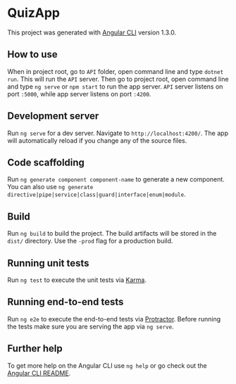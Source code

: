 # QuizApp

This project was generated with [Angular CLI](https://github.com/angular/angular-cli) version 1.3.0.

## How to use
When in project root, go to `API` folder, open command line and type `dotnet run`. This will run the `API` server. Then go to project root, open command line and type `ng serve` or `npm start` to run the app server. `API` server listens on port `:5000`, while app server listens on port `:4200`. 

## Development server

Run `ng serve` for a dev server. Navigate to `http://localhost:4200/`. The app will automatically reload if you change any of the source files.

## Code scaffolding

Run `ng generate component component-name` to generate a new component. You can also use `ng generate directive|pipe|service|class|guard|interface|enum|module`.

## Build

Run `ng build` to build the project. The build artifacts will be stored in the `dist/` directory. Use the `-prod` flag for a production build.

## Running unit tests

Run `ng test` to execute the unit tests via [Karma](https://karma-runner.github.io).

## Running end-to-end tests

Run `ng e2e` to execute the end-to-end tests via [Protractor](http://www.protractortest.org/).
Before running the tests make sure you are serving the app via `ng serve`.

## Further help

To get more help on the Angular CLI use `ng help` or go check out the [Angular CLI README](https://github.com/angular/angular-cli/blob/master/README.md).
